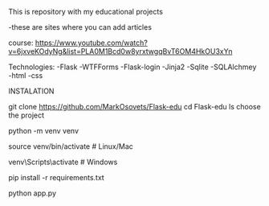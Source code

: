 
This is repository with my educational projects

-these are sites where you can add articles

course: https://www.youtube.com/watch?v=6jxveKOdyNg&list=PLA0M1Bcd0w8yrxtwgqBvT6OM4HkOU3xYn

Technologies:
-Flask
-WTFForms
-Flask-login
-Jinja2
-Sqlite
-SQLAlchmey
-html
-css

INSTALATION

git clone https://github.com/MarkOsovets/Flask-edu
cd Flask-edu
ls 
choose the project

python -m venv venv

source venv/bin/activate  # Linux/Mac

venv\Scripts\activate # Windows 
 
 pip install -r requirements.txt
 
 python app.py
